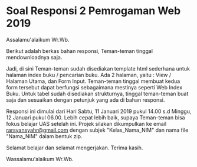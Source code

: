 # Soal Responsi 2 Pemrogaman Web 2019

Assalamu'alaikum Wr.Wb.

Berikut adalah berkas bahan responsi, Teman-teman tinggal mendownloadnya saja.

Jadi, di sini Teman-teman sudah disediakan template html sederhana untuk halaman index buku / pencarian buku. Ada 2 halaman, yaitu : View / Halaman Utama, dan Form Input. Teman-teman tinggal membuat kedua form tersebut dapat berfungsi sebagaimana mestinya seperti Web Index Buku. Untuk tabel sudah disediakan strukturnya, tinggal teman-teman buat saja dan sesuaikan dengan petunjuk yang ada di bahan responsi.

Responsi ini dimulai dari Hari Sabtu, 11 Januari 2019 pukul 14.00 s.d Minggu, 12 Januari pukul 06.00. Lebih cepat lebih baik, supaya Teman-teman bisa fokus belajar UAS setelah ini. Projek silakan dikumpulkan ke email rarsyansyahr@gmail.com dengan subjek "Kelas_Nama_NIM" dan nama file "Nama_NIM" dalam bentuk zip.

Selamat belajar dan selamat mengerjakan. Terima kasih.

Wassalamu'alaikum Wr.Wb.
